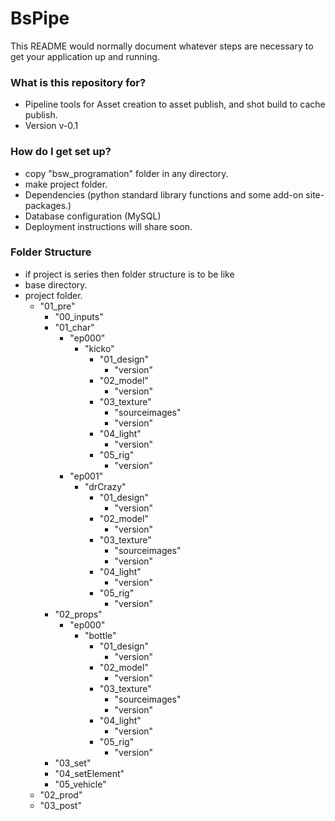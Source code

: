 # BsPipe #

This README would normally document whatever steps are necessary to get your application up and running.

### What is this repository for? ###

* Pipeline tools for Asset creation to asset publish, and shot build to cache publish. 
* Version
v-0.1

### How do I get set up? ###

* copy "bsw_programation" folder in any directory.
* make project folder.
* Dependencies (python standard library functions and some add-on site-packages.)
* Database configuration (MySQL)
* Deployment instructions will share soon.

### Folder Structure ###

* if project is series then folder structure is to be like
* base directory.
* project folder.
    * "01_pre"
        * "00_inputs"
        * "01_char"
            * "ep000"
                * "kicko"
                    * "01_design"
                        * "version"
                    * "02_model"
                        * "version"
                    * "03_texture"
                        * "sourceimages"
                        * "version"
                    * "04_light"
                        * "version"
                    * "05_rig"
                        * "version"
            * "ep001"
                * "drCrazy"
                    * "01_design"
                        * "version"
                    * "02_model"
                        * "version"
                    * "03_texture"
                        * "sourceimages"
                        * "version"
                    * "04_light"
                        * "version"
                    * "05_rig"
                        * "version"
        * "02_props"
            * "ep000"
                * "bottle"
                    * "01_design"
                        * "version"
                    * "02_model"
                        * "version"
                    * "03_texture"
                        * "sourceimages"
                        * "version"
                    * "04_light"
                        * "version"
                    * "05_rig"
                        * "version"
        * "03_set"
        * "04_setElement"
        * "05_vehicle"
    * "02_prod"
    * "03_post"